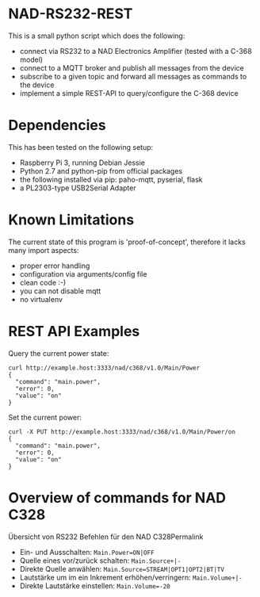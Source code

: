 # NAD-RS232-REST

This is a small python script which does the following:

* connect via RS232 to a NAD Electronics Amplifier (tested with a C-368 model)
* connect to a MQTT broker and publish all messages from the device
* subscribe to a given topic and forward all messages as commands to the device
* implement a simple REST-API to query/configure the C-368 device

# Dependencies

This has been tested on the following setup:
* Raspberry Pi 3, running Debian Jessie
* Python 2.7 and python-pip from official packages
* the following installed via pip: paho-mqtt, pyserial, flask
* a PL2303-type USB2Serial Adapter

# Known Limitations

The current state of this program is 'proof-of-concept', therefore it lacks many import aspects:

* proper error handling
* configuration via arguments/config file
* clean code :-)
* you can not disable mqtt
* no virtualenv

# REST API Examples

Query the current power state:
```
curl http://example.host:3333/nad/c368/v1.0/Main/Power
{
  "command": "main.power", 
  "error": 0, 
  "value": "on"
}
```

Set the current power:
```
curl -X PUT http://example.host:3333/nad/c368/v1.0/Main/Power/on
{
  "command": "main.power", 
  "error": 0, 
  "value": "on"
}
```
# Overview of commands for NAD C328

Übersicht von RS232 Befehlen für den NAD C328Permalink
* Ein- und Ausschalten: `Main.Power=ON|OFF`
* Quelle eines vor/zurück schalten: `Main.Source+|-`
* Direkte Quelle anwählen: `Main.Source=STREAM|OPT1|OPT2|BT|TV`
* Lautstärke um im ein Inkrement erhöhen/verringern: `Main.Volume+|-`
* Direkte Lautstärke einstellen: `Main.Volume=-20`
